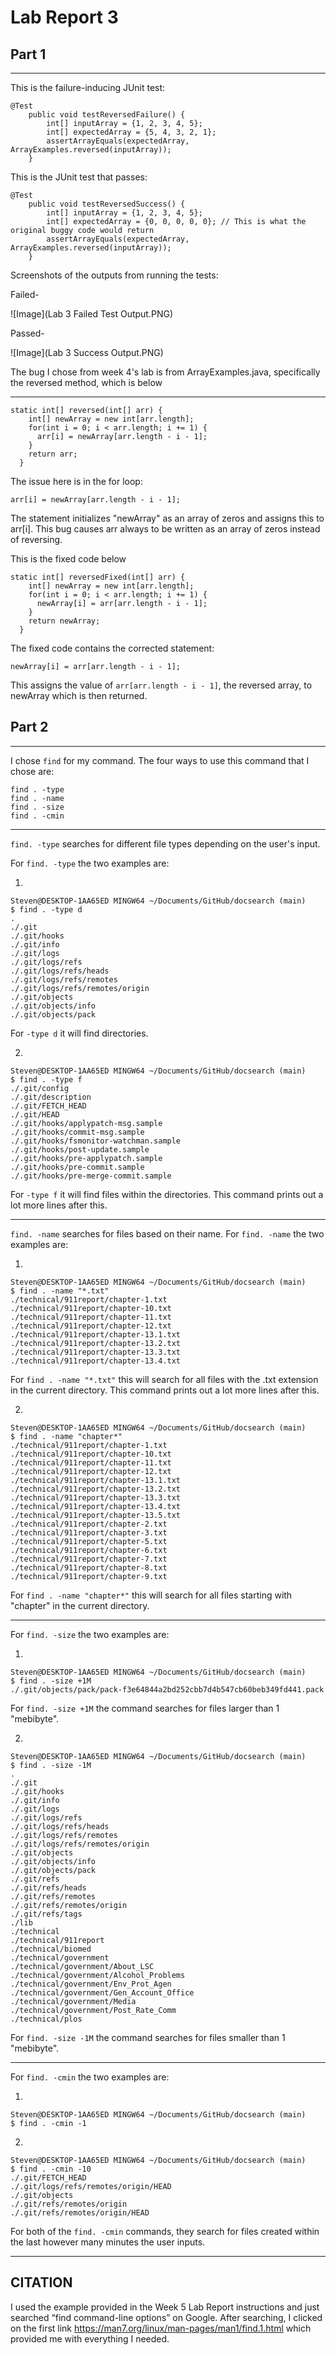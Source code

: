 # Lab Report 3
## Part 1
---

This is the failure-inducing JUnit test:
```
@Test
    public void testReversedFailure() {
        int[] inputArray = {1, 2, 3, 4, 5};
        int[] expectedArray = {5, 4, 3, 2, 1};
        assertArrayEquals(expectedArray, ArrayExamples.reversed(inputArray));
    }
```

This is the JUnit test that passes:
```
@Test
    public void testReversedSuccess() {
        int[] inputArray = {1, 2, 3, 4, 5};
        int[] expectedArray = {0, 0, 0, 0, 0}; // This is what the original buggy code would return
        assertArrayEquals(expectedArray, ArrayExamples.reversed(inputArray));
    }
```

Screenshots of the outputs from running the tests:

Failed-

![Image](Lab 3 Failed Test Output.PNG)


Passed-

![Image](Lab 3 Success Output.PNG)

The bug I chose from week 4's lab is from ArrayExamples.java, specifically the reversed method, which is below

---
```
static int[] reversed(int[] arr) {
    int[] newArray = new int[arr.length];
    for(int i = 0; i < arr.length; i += 1) {
      arr[i] = newArray[arr.length - i - 1];
    }
    return arr;
  }
```
The issue here is in the for loop:
```
arr[i] = newArray[arr.length - i - 1];
```
The statement initializes "newArray" as an array of zeros and assigns this to arr[i]. This bug causes arr always to be written as an array of zeros instead of reversing.

This is the fixed code below
```
static int[] reversedFixed(int[] arr) {
    int[] newArray = new int[arr.length];
    for(int i = 0; i < arr.length; i += 1) {
      newArray[i] = arr[arr.length - i - 1];
    }
    return newArray;
  }
```
The fixed code contains the corrected statement:
```
newArray[i] = arr[arr.length - i - 1];
```
This assigns the value of `arr[arr.length - i - 1]`, the reversed array, to newArray which is then returned.

## Part 2
---

I chose `find` for my command.
The four ways to use this command that I chose are:

```
find . -type
find . -name
find . -size
find . -cmin
```
---
`find. -type` searches for different file types depending on the user's input.

For `find. -type` the two examples are:

1.
```
Steven@DESKTOP-1AA65ED MINGW64 ~/Documents/GitHub/docsearch (main)
$ find . -type d
.
./.git
./.git/hooks
./.git/info
./.git/logs
./.git/logs/refs
./.git/logs/refs/heads
./.git/logs/refs/remotes
./.git/logs/refs/remotes/origin
./.git/objects
./.git/objects/info
./.git/objects/pack
```
For `-type d` it will find directories.

2.
```
Steven@DESKTOP-1AA65ED MINGW64 ~/Documents/GitHub/docsearch (main)
$ find . -type f
./.git/config
./.git/description
./.git/FETCH_HEAD
./.git/HEAD
./.git/hooks/applypatch-msg.sample
./.git/hooks/commit-msg.sample
./.git/hooks/fsmonitor-watchman.sample
./.git/hooks/post-update.sample
./.git/hooks/pre-applypatch.sample
./.git/hooks/pre-commit.sample
./.git/hooks/pre-merge-commit.sample
```
For `-type f` it will find files within the directories.
This command prints out a lot more lines after this.

---

`find. -name` searches for files based on their name.
For `find. -name` the two examples are:

1.
```
Steven@DESKTOP-1AA65ED MINGW64 ~/Documents/GitHub/docsearch (main)
$ find . -name "*.txt"
./technical/911report/chapter-1.txt
./technical/911report/chapter-10.txt
./technical/911report/chapter-11.txt
./technical/911report/chapter-12.txt
./technical/911report/chapter-13.1.txt
./technical/911report/chapter-13.2.txt
./technical/911report/chapter-13.3.txt
./technical/911report/chapter-13.4.txt
```
For `find . -name "*.txt"` this will search for all files with the .txt extension in the current directory.
This command prints out a lot more lines after this.

2. 
```
Steven@DESKTOP-1AA65ED MINGW64 ~/Documents/GitHub/docsearch (main)
$ find . -name "chapter*"
./technical/911report/chapter-1.txt
./technical/911report/chapter-10.txt
./technical/911report/chapter-11.txt
./technical/911report/chapter-12.txt
./technical/911report/chapter-13.1.txt
./technical/911report/chapter-13.2.txt
./technical/911report/chapter-13.3.txt
./technical/911report/chapter-13.4.txt
./technical/911report/chapter-13.5.txt
./technical/911report/chapter-2.txt
./technical/911report/chapter-3.txt
./technical/911report/chapter-5.txt
./technical/911report/chapter-6.txt
./technical/911report/chapter-7.txt
./technical/911report/chapter-8.txt
./technical/911report/chapter-9.txt
```
For `find . -name "chapter*"` this will search for all files starting with "chapter" in the current directory.

---

For `find. -size` the two examples are:

1.
```
Steven@DESKTOP-1AA65ED MINGW64 ~/Documents/GitHub/docsearch (main)
$ find . -size +1M
./.git/objects/pack/pack-f3e64844a2bd252cbb7d4b547cb60beb349fd441.pack
```
For `find. -size +1M` the command searches for files larger than 1 "mebibyte".

2.
```
Steven@DESKTOP-1AA65ED MINGW64 ~/Documents/GitHub/docsearch (main)
$ find . -size -1M
.
./.git
./.git/hooks
./.git/info
./.git/logs
./.git/logs/refs
./.git/logs/refs/heads
./.git/logs/refs/remotes
./.git/logs/refs/remotes/origin
./.git/objects
./.git/objects/info
./.git/objects/pack
./.git/refs
./.git/refs/heads
./.git/refs/remotes
./.git/refs/remotes/origin
./.git/refs/tags
./lib
./technical
./technical/911report
./technical/biomed
./technical/government
./technical/government/About_LSC
./technical/government/Alcohol_Problems
./technical/government/Env_Prot_Agen
./technical/government/Gen_Account_Office
./technical/government/Media
./technical/government/Post_Rate_Comm
./technical/plos
```
For `find. -size -1M` the command searches for files smaller than 1 "mebibyte".

---

For `find. -cmin` the two examples are:

1. 
```
Steven@DESKTOP-1AA65ED MINGW64 ~/Documents/GitHub/docsearch (main)
$ find . -cmin -1
```

2. 
```
Steven@DESKTOP-1AA65ED MINGW64 ~/Documents/GitHub/docsearch (main)
$ find . -cmin -10
./.git/FETCH_HEAD
./.git/logs/refs/remotes/origin/HEAD
./.git/objects
./.git/refs/remotes/origin
./.git/refs/remotes/origin/HEAD
```

For both of the `find. -cmin` commands, they search for files created within the last however many minutes the user inputs.

---

## CITATION

I used the example provided in the Week 5 Lab Report instructions and just searched “find command-line options” on Google.
After searching, I clicked on the first link https://man7.org/linux/man-pages/man1/find.1.html which provided me with everything I needed.
